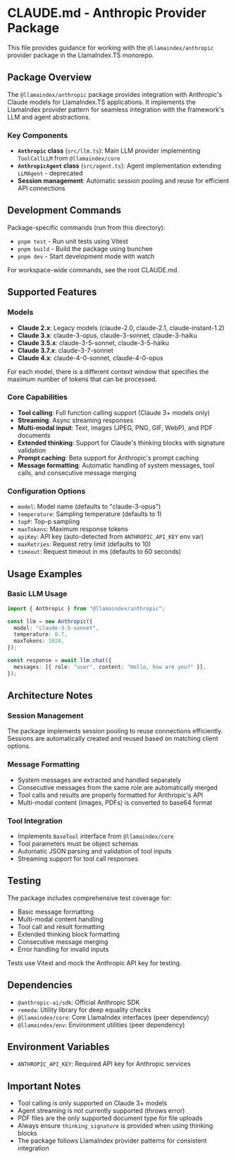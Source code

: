 # CLAUDE.md - Anthropic Provider Package

This file provides guidance for working with the `@llamaindex/anthropic` provider package in the LlamaIndex.TS monorepo.

## Package Overview

The `@llamaindex/anthropic` package provides integration with Anthropic's Claude models for LlamaIndex.TS applications. It implements the LlamaIndex provider pattern for seamless integration with the framework's LLM and agent abstractions.

### Key Components

- **`Anthropic` class** (`src/llm.ts`): Main LLM provider implementing `ToolCallLLM` from `@llamaindex/core`
- **`AnthropicAgent` class** (`src/agent.ts`): Agent implementation extending `LLMAgent` - deprecated
- **Session management**: Automatic session pooling and reuse for efficient API connections

## Development Commands

Package-specific commands (run from this directory):

- `pnpm test` - Run unit tests using Vitest
- `pnpm build` - Build the package using bunchee
- `pnpm dev` - Start development mode with watch

For workspace-wide commands, see the root CLAUDE.md.

## Supported Features

### Models

- **Claude 2.x**: Legacy models (claude-2.0, claude-2.1, claude-instant-1.2)
- **Claude 3.x**: claude-3-opus, claude-3-sonnet, claude-3-haiku
- **Claude 3.5.x**: claude-3-5-sonnet, claude-3-5-haiku
- **Claude 3.7.x**: claude-3-7-sonnet
- **Claude 4.x**: claude-4-0-sonnet, claude-4-0-opus

For each model, there is a different context window that specifies the maximum number of tokens that can be processed.

### Core Capabilities

- **Tool calling**: Full function calling support (Claude 3+ models only)
- **Streaming**: Async streaming responses
- **Multi-modal input**: Text, images (JPEG, PNG, GIF, WebP), and PDF documents
- **Extended thinking**: Support for Claude's thinking blocks with signature validation
- **Prompt caching**: Beta support for Anthropic's prompt caching
- **Message formatting**: Automatic handling of system messages, tool calls, and consecutive message merging

### Configuration Options

- `model`: Model name (defaults to "claude-3-opus")
- `temperature`: Sampling temperature (defaults to 1)
- `topP`: Top-p sampling
- `maxTokens`: Maximum response tokens
- `apiKey`: API key (auto-detected from `ANTHROPIC_API_KEY` env var)
- `maxRetries`: Request retry limit (defaults to 10)
- `timeout`: Request timeout in ms (defaults to 60 seconds)

## Usage Examples

### Basic LLM Usage

```typescript
import { Anthropic } from "@llamaindex/anthropic";

const llm = new Anthropic({
  model: "claude-3-5-sonnet",
  temperature: 0.7,
  maxTokens: 1024,
});

const response = await llm.chat({
  messages: [{ role: "user", content: "Hello, how are you?" }],
});
```

## Architecture Notes

### Session Management

The package implements session pooling to reuse connections efficiently. Sessions are automatically created and reused based on matching client options.

### Message Formatting

- System messages are extracted and handled separately
- Consecutive messages from the same role are automatically merged
- Tool calls and results are properly formatted for Anthropic's API
- Multi-modal content (images, PDFs) is converted to base64 format

### Tool Integration

- Implements `BaseTool` interface from `@llamaindex/core`
- Tool parameters must be object schemas
- Automatic JSON parsing and validation of tool inputs
- Streaming support for tool call responses

## Testing

The package includes comprehensive test coverage for:

- Basic message formatting
- Multi-modal content handling
- Tool call and result formatting
- Extended thinking block formatting
- Consecutive message merging
- Error handling for invalid inputs

Tests use Vitest and mock the Anthropic API key for testing.

## Dependencies

- `@anthropic-ai/sdk`: Official Anthropic SDK
- `remeda`: Utility library for deep equality checks
- `@llamaindex/core`: Core LlamaIndex interfaces (peer dependency)
- `@llamaindex/env`: Environment utilities (peer dependency)

## Environment Variables

- `ANTHROPIC_API_KEY`: Required API key for Anthropic services

## Important Notes

- Tool calling is only supported on Claude 3+ models
- Agent streaming is not currently supported (throws error)
- PDF files are the only supported document type for file uploads
- Always ensure `thinking_signature` is provided when using thinking blocks
- The package follows LlamaIndex provider patterns for consistent integration
